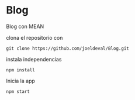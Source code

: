 # Blog
Blog con MEAN

clona el repositorio con

    git clone https://github.com/joeldeval/Blog.git

instala independencias

    npm install

Inicia la app

    npm start
